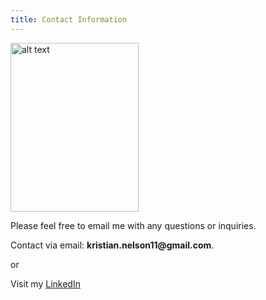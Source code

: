 ```yaml
---
title: Contact Information
---
```


<img src="https://kristiannelson.github.io/contact/github.png" alt="alt text" width="205" height="270">


Please feel free to email me with any questions or inquiries. 

Contact via email: __kristian.nelson11@gmail.com__.

or 

Visit my [LinkedIn](www.linkedin.com/in/kristiannelsongis/)
